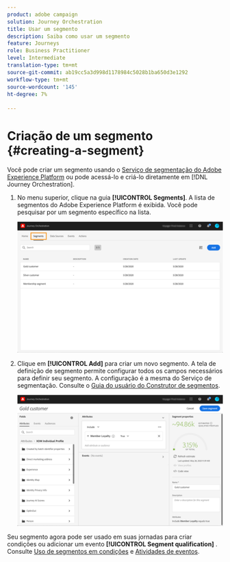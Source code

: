 ```yaml
---
product: adobe campaign
solution: Journey Orchestration
title: Usar um segmento
description: Saiba como usar um segmento
feature: Journeys
role: Business Practitioner
level: Intermediate
translation-type: tm+mt
source-git-commit: ab19cc5a3d998d1178984c5028b1ba650d3e1292
workflow-type: tm+mt
source-wordcount: '145'
ht-degree: 7%

---
```




# Criação de um segmento {#creating-a-segment}

Você pode criar um segmento usando o [Serviço de segmentação do Adobe Experience Platform](https://docs.adobe.com/content/help/en/experience-platform/segmentation/home.html) ou pode acessá-lo e criá-lo diretamente em [!DNL Journey Orchestration].

1. No menu superior, clique na guia **[!UICONTROL Segments]**. A lista de segmentos do Adobe Experience Platform é exibida. Você pode pesquisar por um segmento específico na lista.

   ![](../assets/segment1.png)

1. Clique em **[!UICONTROL Add]** para criar um novo segmento. A tela de definição de segmento permite configurar todos os campos necessários para definir seu segmento. A configuração é a mesma do Serviço de segmentação. Consulte o [Guia do usuário do Construtor de segmentos](https://docs.adobe.com/content/help/en/experience-platform/segmentation/ui/overview.html).

   ![](../assets/segment2.png)

Seu segmento agora pode ser usado em suas jornadas para criar condições ou adicionar um evento **[!UICONTROL Segment qualification]** . Consulte [Uso de segmentos em condições](../segment/using-a-segment.md) e [Atividades de eventos](../building-journeys/segment-qualification-events.md).